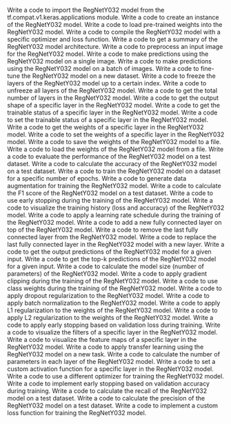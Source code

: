 Write a code to import the RegNetY032 model from the tf.compat.v1.keras.applications module.
Write a code to create an instance of the RegNetY032 model.
Write a code to load pre-trained weights into the RegNetY032 model.
Write a code to compile the RegNetY032 model with a specific optimizer and loss function.
Write a code to get a summary of the RegNetY032 model architecture.
Write a code to preprocess an input image for the RegNetY032 model.
Write a code to make predictions using the RegNetY032 model on a single image.
Write a code to make predictions using the RegNetY032 model on a batch of images.
Write a code to fine-tune the RegNetY032 model on a new dataset.
Write a code to freeze the layers of the RegNetY032 model up to a certain index.
Write a code to unfreeze all layers of the RegNetY032 model.
Write a code to get the total number of layers in the RegNetY032 model.
Write a code to get the output shape of a specific layer in the RegNetY032 model.
Write a code to get the trainable status of a specific layer in the RegNetY032 model.
Write a code to set the trainable status of a specific layer in the RegNetY032 model.
Write a code to get the weights of a specific layer in the RegNetY032 model.
Write a code to set the weights of a specific layer in the RegNetY032 model.
Write a code to save the weights of the RegNetY032 model to a file.
Write a code to load the weights of the RegNetY032 model from a file.
Write a code to evaluate the performance of the RegNetY032 model on a test dataset.
Write a code to calculate the accuracy of the RegNetY032 model on a test dataset.
Write a code to train the RegNetY032 model on a dataset for a specific number of epochs.
Write a code to generate data augmentation for training the RegNetY032 model.
Write a code to calculate the F1 score of the RegNetY032 model on a test dataset.
Write a code to use early stopping during the training of the RegNetY032 model.
Write a code to visualize the training history (loss and accuracy) of the RegNetY032 model.
Write a code to apply a learning rate schedule during the training of the RegNetY032 model.
Write a code to add a new fully connected layer on top of the RegNetY032 model.
Write a code to remove the last fully connected layer from the RegNetY032 model.
Write a code to replace the last fully connected layer in the RegNetY032 model with a new layer.
Write a code to get the output predictions of the RegNetY032 model for a given input.
Write a code to get the top-k predictions of the RegNetY032 model for a given input.
Write a code to calculate the model size (number of parameters) of the RegNetY032 model.
Write a code to apply gradient clipping during the training of the RegNetY032 model.
Write a code to use class weights during the training of the RegNetY032 model.
Write a code to apply dropout regularization to the RegNetY032 model.
Write a code to apply batch normalization to the RegNetY032 model.
Write a code to apply L1 regularization to the weights of the RegNetY032 model.
Write a code to apply L2 regularization to the weights of the RegNetY032 model.
Write a code to apply early stopping based on validation loss during training.
Write a code to visualize the filters of a specific layer in the RegNetY032 model.
Write a code to visualize the feature maps of a specific layer in the RegNetY032 model.
Write a code to apply transfer learning using the RegNetY032 model on a new task.
Write a code to calculate the number of parameters in each layer of the RegNetY032 model.
Write a code to set a custom activation function for a specific layer in the RegNetY032 model.
Write a code to use a different optimizer for training the RegNetY032 model.
Write a code to implement early stopping based on validation accuracy during training.
Write a code to calculate the recall of the RegNetY032 model on a test dataset.
Write a code to calculate the precision of the RegNetY032 model on a test dataset.
Write a code to implement a custom loss function for training the RegNetY032 model.